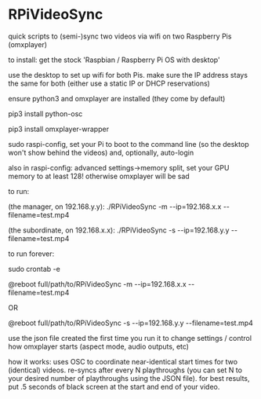# RPiVideoSync
quick scripts to (semi-)sync two videos via wifi on two Raspberry Pis (omxplayer)  

to install: 
get the stock 'Raspbian / Raspberry Pi OS with desktop'

use the desktop to set up wifi for both Pis. make sure the IP address stays the same for both (either use a static IP or DHCP reservations)

ensure python3 and omxplayer are installed (they come by default)

pip3 install python-osc

pip3 install omxplayer-wrapper

sudo raspi-config, set your Pi to boot to the command line (so the desktop won't show behind the videos) and, optionally, auto-login

also in raspi-config: advanced settings->memory split, set your GPU memory to at least 128! otherwise omxplayer will be sad

to run:

(the manager, on 192.168.y.y): ./RPiVideoSync -m --ip=192.168.x.x --filename=test.mp4

(the subordinate, on 192.168.x.x): ./RPiVideoSync -s --ip=192.168.y.y --filename=test.mp4

to run forever:

sudo crontab -e

@reboot full/path/to/RPiVideoSync -m --ip=192.168.x.x --filename=test.mp4

OR

@reboot full/path/to/RPiVideoSync -s --ip=192.168.y.y --filename=test.mp4

use the json file created the first time you run it to change settings / control how omxplayer starts (aspect mode, audio outputs, etc)

how it works: uses OSC to coordinate near-identical start times for two (identical) videos. re-syncs after every N playthroughs (you can set N to your desired number of playthroughs using the JSON file). for best results, put .5 seconds of black screen at the start and end of your video. 
